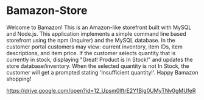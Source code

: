 # Bamazon-Store
Welcome to Bamazon! This is an Amazon-like storefront built with MySQL and Node.js.  This application implements a simple command line based storefront using the npm (Inquirer) and the MySQL database. In the customer portal customers may view: current inventory, item IDs, item descriptions, and item price.  If the customer selects quantity that is currently in stock, displaying "Great! Product is In Stock!" and updates the store database/inventory. When the selected quantity is not In Stock, the customer will get a prompted stating 'Insufficient quantity!'.
Happy Bamazon shopping!

https://drive.google.com/open?id=12_Upsm0lftrE2YfBig0UMyTNv0gMUfeR
